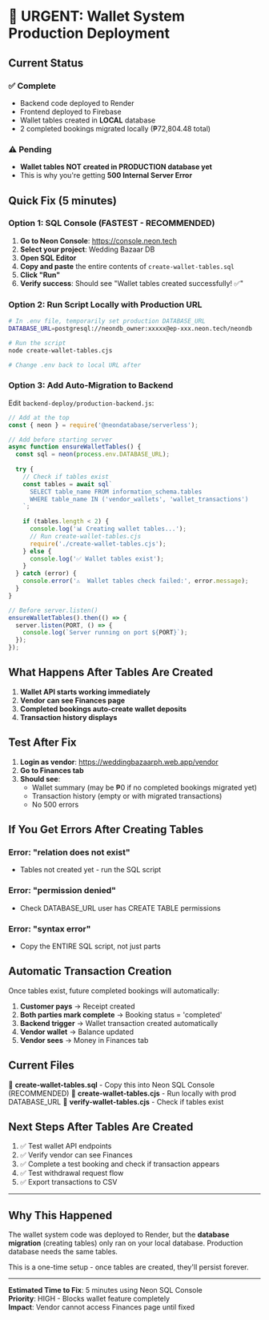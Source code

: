 # 🚀 URGENT: Wallet System Production Deployment

## Current Status

### ✅ Complete
- Backend code deployed to Render
- Frontend deployed to Firebase
- Wallet tables created in **LOCAL** database
- 2 completed bookings migrated locally (₱72,804.48 total)

### ⚠️ Pending
- **Wallet tables NOT created in PRODUCTION database yet**
- This is why you're getting **500 Internal Server Error**

## Quick Fix (5 minutes)

### Option 1: SQL Console (FASTEST - RECOMMENDED)

1. **Go to Neon Console**: https://console.neon.tech
2. **Select your project**: Wedding Bazaar DB
3. **Open SQL Editor**
4. **Copy and paste** the entire contents of `create-wallet-tables.sql`
5. **Click "Run"**
6. **Verify success**: Should see "Wallet tables created successfully! ✅"

### Option 2: Run Script Locally with Production URL

```bash
# In .env file, temporarily set production DATABASE_URL
DATABASE_URL=postgresql://neondb_owner:xxxxx@ep-xxx.neon.tech/neondb

# Run the script
node create-wallet-tables.cjs

# Change .env back to local URL after
```

### Option 3: Add Auto-Migration to Backend

Edit `backend-deploy/production-backend.js`:

```javascript
// Add at the top
const { neon } = require('@neondatabase/serverless');

// Add before starting server
async function ensureWalletTables() {
  const sql = neon(process.env.DATABASE_URL);
  
  try {
    // Check if tables exist
    const tables = await sql`
      SELECT table_name FROM information_schema.tables 
      WHERE table_name IN ('vendor_wallets', 'wallet_transactions')
    `;
    
    if (tables.length < 2) {
      console.log('📊 Creating wallet tables...');
      // Run create-wallet-tables.cjs
      require('./create-wallet-tables.cjs');
    } else {
      console.log('✅ Wallet tables exist');
    }
  } catch (error) {
    console.error('⚠️  Wallet tables check failed:', error.message);
  }
}

// Before server.listen()
ensureWalletTables().then(() => {
  server.listen(PORT, () => {
    console.log(`Server running on port ${PORT}`);
  });
});
```

## What Happens After Tables Are Created

1. **Wallet API starts working immediately**
2. **Vendor can see Finances page**
3. **Completed bookings auto-create wallet deposits**
4. **Transaction history displays**

## Test After Fix

1. **Login as vendor**: https://weddingbazaarph.web.app/vendor
2. **Go to Finances tab**
3. **Should see**:
   - Wallet summary (may be ₱0 if no completed bookings migrated yet)
   - Transaction history (empty or with migrated transactions)
   - No 500 errors

## If You Get Errors After Creating Tables

### Error: "relation does not exist"
- Tables not created yet - run the SQL script

### Error: "permission denied"
- Check DATABASE_URL user has CREATE TABLE permissions

### Error: "syntax error"
- Copy the ENTIRE SQL script, not just parts

## Automatic Transaction Creation

Once tables exist, future completed bookings will automatically:

1. **Customer pays** → Receipt created
2. **Both parties mark complete** → Booking status = 'completed'
3. **Backend trigger** → Wallet transaction created automatically
4. **Vendor wallet** → Balance updated
5. **Vendor sees** → Money in Finances tab

## Current Files

📄 **create-wallet-tables.sql** - Copy this into Neon SQL Console (RECOMMENDED)
📄 **create-wallet-tables.cjs** - Run locally with prod DATABASE_URL
📄 **verify-wallet-tables.cjs** - Check if tables exist

## Next Steps After Tables Are Created

1. ✅ Test wallet API endpoints
2. ✅ Verify vendor can see Finances
3. ✅ Complete a test booking and check if transaction appears
4. ✅ Test withdrawal request flow
5. ✅ Export transactions to CSV

---

## Why This Happened

The wallet system code was deployed to Render, but the **database migration** (creating tables) only ran on your local database. Production database needs the same tables.

This is a one-time setup - once tables are created, they'll persist forever.

---

**Estimated Time to Fix**: 5 minutes using Neon SQL Console  
**Priority**: HIGH - Blocks wallet feature completely  
**Impact**: Vendor cannot access Finances page until fixed
